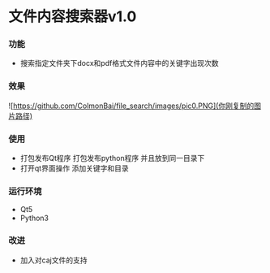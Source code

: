 ﻿# 文件内容搜索器v1.0
### 功能
- 搜索指定文件夹下docx和pdf格式文件内容中的关键字出现次数
### 效果
![https://github.com/ColmonBai/file_search/images/pic0.PNG](你刚复制的图片路径)
### 使用
- 打包发布Qt程序 打包发布python程序 并且放到同一目录下
- 打开qt界面操作 添加关键字和目录 
### 运行环境
- Qt5
- Python3
### 改进
- 加入对caj文件的支持
